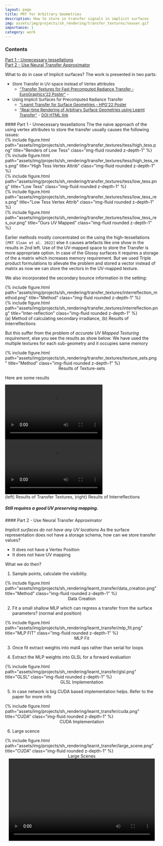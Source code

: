```yaml
---
layout: page
title: PRT for Arbitrary Geometries
description: How to store in transfer signals in implicit surfaces
img: assets/img/projects/sh_rendering/transfer_textures/teaser.gif
importance: 1
category: work
---
```

### Contents
<a href="#uvtransfer">
Part 1 - Unnecessary tessellations
</a><br/>
<a href="#learnttransfer">
Part 2 - Use Neural Transfer Approximator
</a>

What to do in case of Implicit surfaces?
The work is presented in two parts:
- <font size="2">Store Transfer in UV-space instead of Vertex attributes</font> 
    * [<font size="2">"Transfer Textures for Fast Precomputed Radiance Transfer - EuroGraphics'22 Poster"</font>](https://diglib.eg.org/handle/10.2312/egp20221012) - 
- <font size="2">Using Implicit Surfaces for Precomputed Radiance Transfer </font> 
    * [<font size="2">"Learnt Transfer for Surface Geometries - HPG'22 Poster</font>](https://www.highperformancegraphics.org/posters22/HPG2022_Poster7_Learnt_Transfer_for_Surface_Geometries.pdf)
    * [<font size="2">"Real-time Rendering of Arbitrary Surface Geometries using Learnt Transfer"</font>](https://iiitaphyd-my.sharepoint.com/:b:/g/personal/dhawal_sirikonda_research_iiit_ac_in/EUKOrBzrxrxFsOhmYFLArFcBtWBpY2nfx_CziCUC-JHneg?e=MrdxAJ) - [<font size="2">DOI HTML link</font>](https://camps.aptaracorp.com/ACM_PMS/PMS/ACM/ICVGIP22/40/4850c344-6a88-11ed-a76e-16bb50361d1f/OUT/icvgip22-40.html)

<div id="uvtransfer">
</div>
#### Part 1 - Unnecessary tessellations
    The the naive approach of the using vertex attributes to store the transfer usually causes the following issues:

<div class="row justify-content-sm-center">
    <div class="col-sm-2 mt-3 mt-md-0">
        {% include figure.html path="assets/img/projects/sh_rendering/transfer_textures/tess/high_tess.png" title="Renders of Low Tess" class="img-fluid rounded z-depth-1" %}
        <!-- <caption font="1">Tessellations</caption> -->
    </div>
    <div class="col-sm-2 mt-3 mt-md-0">
        {% include figure.html path="assets/img/projects/sh_rendering/transfer_textures/tess/high_tess_res.png" title="High Tess Vertex Attrib" class="img-fluid rounded z-depth-1" %}
        <!-- <caption>High-Tess VA Tess</caption> -->
    </div>
    <div class="col-sm-2 mt-3 mt-md-0">
        {% include figure.html path="assets/img/projects/sh_rendering/transfer_textures/tess/low_tess.png" title="Low Tess" class="img-fluid rounded z-depth-1" %}
        <!-- <caption>Tessellations</caption> -->
    </div>
    <div class="col-sm-2 mt-3 mt-md-0">
        {% include figure.html path="assets/img/projects/sh_rendering/transfer_textures/tess/low_tess_res.png" title="Low Tess Vertex Attrib" class="img-fluid rounded z-depth-1" %}
        <!-- <caption>Low-tessellations Vextex Attrib</caption> -->
    </div>
    <div class="col-sm-2 mt-3 mt-md-0">
        {% include figure.html path="assets/img/projects/sh_rendering/transfer_textures/tess/low_tess_res_our.png" title="Ours UV Mapped" class="img-fluid rounded z-depth-1" %}
        <!-- <caption>Ours</caption> -->
    </div>
</div>

Earlier methods mostly concentrated on the using the high-tessellations `[PRT Sloan et al. 2022]` else it causes artefacts like one show in the results in 2nd left. Use of the UV-mapped space to store the Transfer is more appropriate option. In case of the Glossy surfaces it requires a storage of the a matrix which increases memory requirement. But we used Triple product formulations to allevate the problem and stored a vector instead of matrix as now we can store the vectors in the UV-mapped texture.

We also incorporated the secondary bounce information in the setting:


<div class="row justify-content-sm-center">
    <div class="col-sm-7 mt-3 mt-md-0">
        {% include figure.html path="assets/img/projects/sh_rendering/transfer_textures/interreflection_method.png" title="Method" class="img-fluid rounded z-depth-1" %}
    </div>
     <div class="col-sm-5 mt-3 mt-md-0">
        {% include figure.html path="assets/img/projects/sh_rendering/transfer_textures/interreflection.png" title="Inter-reflection" class="img-fluid rounded z-depth-1" %}
    </div>
    <caption>(a) Method of calculating secondary irradiance, (b) Results of Interreflections</caption>
</div>


But this suffer from the problem of *accurate UV Mapped Texturing requirement*, else you see the results as show below:
We have used the multiple textures for each sub-geometry and it occupies same memory

<div class="row justify-content-sm-center">
    <div class="col-sm-8 mt-3 mt-md-0">
        {% include figure.html path="assets/img/projects/sh_rendering/transfer_textures/texture_sets.png" title="Method" class="img-fluid rounded z-depth-1" %}
        <center><caption>Results of Texture-sets</caption></center>
    </div>
</div>


Here are some results
<div>
    <video controls autoplay width="320" height="180">
        <source src="https://raw.githubusercontent.com/dhawal1939/dhawal1939.github.io/master/.github/videos/sh_rendering/transfer_textures/results_transfer_textures.webm" type="video/webm">
    </video>
    <video controls autoplay width="320" height="180">
        <source src="https://raw.githubusercontent.com/dhawal1939/dhawal1939.github.io/master/.github/videos/sh_rendering/transfer_textures/interreflection.webm" type="video/webm">
    </video>
    <br/>
    <caption>(left) Results of Transfer Textures, (right) Results of Interreflections</caption>
</div>

<div id="learnttransfer">
    <h5><i>Still requires a good UV preserving mapping.</i></h5>
</div>
#### Part 2 - Use Neural Transfer Approximator

*Implicit surfaces do not have any UV locations*
As the surface representation does not have a storage schema, how can we store transfer values? 

- It does not have a Vertex Position
- It does not have UV mapping


What we do then?

1) Sample points, calculate the visibility.

<div class="row justify-content-sm-center">
    <div class="col-sm-8 mt-3 mt-md-0">
        {% include figure.html path="assets/img/projects/sh_rendering/learnt_transfer/data_creation.png" title="Method" class="img-fluid rounded z-depth-1" %}
        <center><caption>Data Creation</caption></center>
    </div>
</div>


2) Fit a small shallow MLP which can regress a transfer from the surface parameters? (normal and position)

<div class="row justify-content-sm-center">
    <div class="col-sm-8 mt-3 mt-md-0">
        {% include figure.html path="assets/img/projects/sh_rendering/learnt_transfer/mlp_fit.png" title="MLP FIT" class="img-fluid rounded z-depth-1" %}
        <center><caption>MLP Fit</caption></center>
    </div>
</div>

3) Once fit extract weights into mat4 ops rather than serial for loops

4) Extract the MLP weights into GLSL for a forward evaluation
<div class="row justify-content-sm-center">
    <div class="col-sm-8 mt-3 mt-md-0">
        {% include figure.html path="assets/img/projects/sh_rendering/learnt_transfer/glsl.png" title="GLSL" class="img-fluid rounded z-depth-1" %}
        <center><caption> GLSL Implementation</caption></center>
    </div>
</div>

5) In case network is big CUDA based implementation helps. Refer to the paper for more info

<div class="row justify-content-sm-center">
    <div class="col-sm-8 mt-3 mt-md-0">
        {% include figure.html path="assets/img/projects/sh_rendering/learnt_transfer/cuda.png" title="CUDA" class="img-fluid rounded z-depth-1" %}
        <center><caption> CUDA Implementation</caption></center>
    </div>
</div>

6) Large scence


<div class="row justify-content-sm-center">
    <div class="col-sm-8 mt-3 mt-md-0">
        {% include figure.html path="assets/img/projects/sh_rendering/learnt_transfer/large_scene.png" title="CUDA" class="img-fluid rounded z-depth-1" %}
        <center><caption> Large Scenes</caption></center>
    </div>
</div>

<center>
<video controls autoplay width="480" height="270">
    <source src="https://raw.githubusercontent.com/dhawal1939/dhawal1939.github.io/master/.github/videos/sh_rendering/learnt_transfer/results_learnt_transfer.webm" type="video/webm">
</video>
</center>
